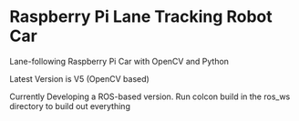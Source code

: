 # Raspberry Pi Lane Tracking Robot Car
Lane-following Raspberry Pi Car with OpenCV and Python

Latest Version is V5 (OpenCV based)

Currently Developing a ROS-based version. Run colcon build in the ros_ws directory to build out everything
